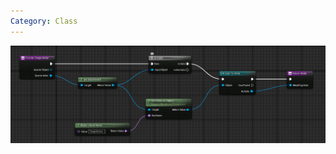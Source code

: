 ```yaml
---
Category: Class
---
```

![](https://github.com/EdWIN1021/Images/blob/main/Obsidian/Screenshot%202025-05-20%20134231.png?raw=true)